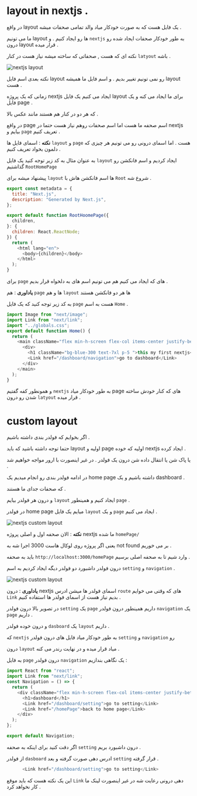 # layout in nextjs . 


در واقع layout یک فایل هست که به صورت خودکار میاد والد تمامی صحفات میشه . 

ما می تونیم layout ها رو ایجاد کنیم . و `nextjs` به طور خودکار صحفات ایجاد شده رو درون layout قرار میده . 

نکته ای که هست , صحفاتی که ساخته میشه نیاز هست در کنار `latyout` باشه . 

<img src='https://github.com/mosenn/nextjs/assets/91747908/f31f4a65-c7f5-4281-b9e7-12cc4cf2d749' alt='nextjs layout'/>


نکته بعدی اسم فایل layout رو نمی تونیم تغییر بدیم . و اسم فایل ما همیشه layout هست . 



زمانی که یک پروژه nextjs ایجاد می کنیم یک فایل layout برای ما ایجاد می کنه و یک فایل page . 

که هر دو در کنار هم هستند مانند عکس بالا . 

در واقع page اسم صحفه ما هست اما اسم صحفات روهم نیاز هست حتما در nextjs بیایم و `page` تعریف کنیم . 


**نکته** : اسمای فایل ها `layout` و `page` هست . اما اسمای درونی رو می تونیم هر چیزی که دلمون بخواد تعریف کنیم . 

به عنوان مثال به کد زیر توجه کنید یک فایل `layout` ایجاد کردیم و اسم فانکشن رو گذاشتیم `RootHomePage` 

پیشنهاد میشه برای `layout` ها اسم فانکشن هاش با `Root` شروع شه . 

```javascript 
export const metadata = {
  title: "Next.js",
  description: "Generated by Next.js",
};

export default function RootHoomePage({
  children,
}: {
  children: React.ReactNode;
}) {
  return (
    <html lang="en">
      <body>{children}</body>
    </html>
  );
}

```

برای `page` های که ایجاد می کنیم هم می تونیم اسم های به دلخواه قرار بدیم . 

**یاداوری** : هم `page` ها و هم `layout` ها هر دو فانکشن هستند 

به کد زیر توجه کنید که یک فایل `page` هست به اسم `Home` . 

```javascript
import Image from "next/image";
import Link from "next/link";
import "../globals.css";
export default function Home() {
  return (
    <main className="flex min-h-screen flex-col items-center justify-between p-24">
      <div>
        <h1 className="bg-blue-300 text-7xl p-5 ">this my first nextjs</h1>
        <Link href="/dashboard/navigation">go to dashboard</Link>
      </div>
    </main>
  );
}

```


و همونطور کفه گفتیم `nextjs` به طور خودکار میاد page های که کنار خودش ساخته شدن رو درون `latyout` قرار میده . 

# custom layout 

اگر بخوایم که فولدر بندی داشته باشیم . 

حتما توجه داشته باشید که باید layout اولیه و page اولیه که خوده nextjs ایجاد کرده . 

یا پاک شن یا انتقال داده شن درون یک فولدر . در غیر اینصورت با ارور مواجه خواهیم شد . 

در ادامه فولدر بندی رو انجام میدیم یک home page داشته باشیم و یک dashboard . 

که صحفات جدای ما هستند . 

و درون هر فولدر بیایم `layout` ایجاد کنیم و همینطور `page` . 



در فولدر home page میایم یک فایل `layout` و یک `page` ایجاد می کنیم . 


<image src='https://github.com/mosenn/nextjs/assets/91747908/33ba1dd9-126f-4eb0-80d6-2a16a3ea0a89' alt='nextjs custom layout'/>


**نکته**  : الان صحفه اول و اصلی پروژه nextjs ما شده `homePage/`

یعنی اگر پروژه روی لوکال هاست 3000 اجرا شه به not found بر می خوریم . 

باید به صحفه `http://localhost:3000/homePage`  وارد شیم تا به صحفه اصلی برسیم . 

درون فولدر داشبورد دو فولدر دیگه ایجاد کردیم به اسم `setting` و `navigation` . 


<image src='https://github.com/mosenn/nextjs/assets/91747908/fdc16fb2-3082-47fa-8403-72751cc764c3' alt='nextjs custom layout'/>


**یاداوری** : درون nextjs اسمای فولدر ها میشن ادرس `route` های که وقتی می خوایم `Link` بدیم نیاز هست از اسمای فولدر ها استفاده کنیم . 

در تصویر بالا درون فولدر `setting` یک `page` داریم همینطور درون فولدر `navigation` یک `page` داریم . 

و درون خوده فولدر `dasboard` یک `layout` داریم .

که `nextjs`  به طور خودکار میاد فایل های درون فولدر `setting` و `navigation` رو 

درون `layout` میاد قرار میده و در نهایت رندر می کنه . 

به فایل `page`  درون فولدر `navigation` یک نگاهی بندازیم : 



```javascript 
import React from "react";
import Link from "next/link";
const Navigation = () => {
  return (
    <div className="flex min-h-screen flex-col items-center justify-between p-24">
      <h1>dashboard</h1>
      <Link href="/dashboard/setting">go to setting</Link>
      <Link href="/homePage">back to home page</Link>
    </div>
  );
};

export default Navigation;
```
 
اگر دقت کنید برای اینکه به صحفه `setting` درون داشبورد بریم . 

از فولدر `dasboard` ادرس دهی صورت گرفته و بعد `setting` قرار گرفته .

```javascript 
      <Link href="/dashboard/setting">go to setting</Link>
```

این یک نکته هست که باید موقع `Link` دهی درونی رعایت شه در غیر اینصورت لینک ما کار نخواهد کرد . 


